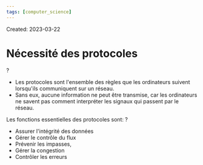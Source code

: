```yaml
---
tags: [computer_science] 
---
```

Created: 2023-03-22

# Nécessité des protocoles
?
- Les protocoles sont l'ensemble des règles que les ordinateurs suivent lorsqu'ils communiquent sur un réseau.
- Sans eux, aucune information ne peut être transmise, car les ordinateurs ne savent pas comment interpréter les signaux qui passent par le réseau.

Les fonctions essentielles des protocoles sont:
?
- Assurer l'intégrité des données
- Gérer le contrôle du flux
- Prévenir les impasses,
- Gérer la congestion
- Contrôler les erreurs

